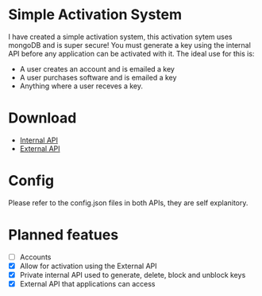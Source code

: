 # Simple Activation System
I have created a simple activation system, this activation sytem uses mongoDB and is super secure! You must generate a key using the internal API before any application can be activated with it.
The ideal use for this is:
 - A user creates an account and is emailed a key
 - A user purchases software and is emailed a key
 - Anything where a user receves a key.

# Download
- [Internal API](https://github.com/katopiler/Simple-Activation-System/archive/refs/heads/Internal-API.zip)
- [External API](https://github.com/katopiler/Simple-Activation-System/archive/refs/heads/External-API.zip)

# Config
Please refer to the config.json files in both APIs, they are self explanitory.

# Planned featues
- [ ] Accounts
- [x] Allow for activation using the External API
- [x] Private internal API used to generate, delete, block and unblock keys
- [x] External API that applications can access
